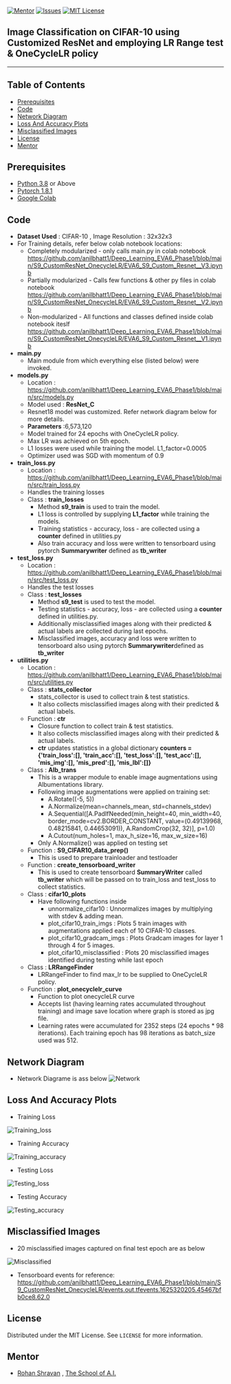 
<!-- PROJECT SHIELDS -->
<!--
*** I'm using markdown "reference style" links for readability.
*** Reference links are enclosed in brackets [ ] instead of parentheses ( ).
*** See the bottom of this document for the declaration of the reference variables
*** for contributors-url, forks-url, etc. This is an optional, concise syntax you may use.
*** https://www.markdownguide.org/basic-syntax/#reference-style-links
-->
[![Mentor][mentor-shield]][mentor-url]
[![Issues][issues-shield]][issues-url]
[![MIT License][license-shield]][license-url]

## Image Classification on CIFAR-10 using Customized ResNet and employing LR Range test & OneCycleLR policy
________

<!-- TABLE OF CONTENTS -->
## Table of Contents

* [Prerequisites](#prerequisites)
* [Code](#Code)
* [Network Diagram](#Network-Diagram)
* [Loss And Accuracy Plots](#Loss-And-Accuracy-Plots)
* [Misclassified Images](#Misclassified-Images)
* [License](#license)
* [Mentor](#mentor)

## Prerequisites

* [Python 3.8](https://www.python.org/downloads/) or Above
* [Pytorch 1.8.1](https://pytorch.org/)  
* [Google Colab](https://colab.research.google.com/)

<!-- Code -->
## Code
- **Dataset Used** : CIFAR-10 , Image Resolution : 32x32x3
- For Training details, refer below colab notebook locations:
    - Completely modularized - only calls main.py in colab notebook
https://github.com/anilbhatt1/Deep_Learning_EVA6_Phase1/blob/main/S9_CustomResNet_OnecycleLR/EVA6_S9_Custom_Resnet__V3.ipynb
    - Partially modularized  - Calls few functions & other py files in colab notebook
https://github.com/anilbhatt1/Deep_Learning_EVA6_Phase1/blob/main/S9_CustomResNet_OnecycleLR/EVA6_S9_Custom_Resnet__V2.ipynb
    - Non-modularized - All functions and classes defined inside colab notebook iteslf
https://github.com/anilbhatt1/Deep_Learning_EVA6_Phase1/blob/main/S9_CustomResNet_OnecycleLR/EVA6_S9_Custom_Resnet__V1.ipynb
- **main.py**
    - Main module from which everything else (listed below) were invoked.
- **models.py**    
	- Location : https://github.com/anilbhatt1/Deep_Learning_EVA6_Phase1/blob/main/src/models.py
	- Model used : **ResNet_C**
	- Resnet18 model was customized. Refer network diagram below for more details.
	- **Parameters** :6,573,120
	- Model trained for 24 epochs with OneCycleLR policy.
	- Max LR was achieved on 5th epoch.
    - L1 losses were used while training the model. L1_factor=0.0005
	- Optimizer used was SGD with momentum of 0.9
- **train_loss.py**
	- Location : https://github.com/anilbhatt1/Deep_Learning_EVA6_Phase1/blob/main/src/train_loss.py
	- Handles the training losses
	- Class : **train_losses**
		- Method **s9_train** is used to train the model.
		- L1 loss is controlled by supplying **L1_factor** while training the models.
		- Training statistics - accuracy, loss - are collected using a **counter** defined in utilities.py
		- Also train accuracy and loss were written to tensorboard using pytorch **Summarywriter** defined as **tb_writer** 
- **test_loss.py**
	- Location : https://github.com/anilbhatt1/Deep_Learning_EVA6_Phase1/blob/main/src/test_loss.py
	- Handles the test losses
	- Class : **test_losses**
		- Method **s9_test** is used to test the model.
		- Testing statistics - accuracy, loss - are collected using a **counter** defined in utilities.py. 
		- Additionally misclassified images along with their predicted & actual labels are collected during last epochs.
		- Misclassified images, accuracy and loss were written to tensorboard also using pytorch **Summarywriter**defined as **tb_writer**
- **utilities.py**
	- Location : https://github.com/anilbhatt1/Deep_Learning_EVA6_Phase1/blob/main/src/utilities.py
	- Class : **stats_collector**
		- stats_collector is used to collect train & test statistics.
		- It also collects misclassified images along with their predicted & actual labels.
	- Function : **ctr**
		- Closure function to collect train & test statistics.
		- It also collects misclassified images along with their predicted & actual labels.
        - **ctr** updates statistics in a global dictionary **counters = {'train_loss':[], 'train_acc':[], 'test_loss':[], 'test_acc':[], 'mis_img':[], 'mis_pred':[], 'mis_lbl':[]}**
    - Class : **Alb_trans**
        - This is a wrapper module to enable image augmentations using Albumentations library.    
        - Following image augmentations were applied on training set:
            - A.Rotate((-5, 5))
            - A.Normalize(mean=channels_mean, std=channels_stdev)
            - A.Sequential([A.PadIfNeeded(min_height=40, min_width=40, border_mode=cv2.BORDER_CONSTANT, value=(0.49139968, 0.48215841, 0.44653091)), A.RandomCrop(32, 32)], p=1.0)            
            - A.Cutout(num_holes=1, max_h_size=16, max_w_size=16)
        - Only A.Normalize() was applied on testing set
    - Function : **S9_CIFAR10_data_prep()**
        - This is used to prepare trainloader and testloader 
    - Function : **create_tensorboard_writer**
        - This is used to create tensorboard **SummaryWriter** called **tb_writer** which will be passed on to train_loss and test_loss to collect statistics.
    - Class : **cifar10_plots**
        - Have following functions inside
            - unnormalize_cifar10 : Unnormalizes images by multiplying with stdev & adding mean.
            - plot_cifar10_train_imgs : Plots 5 train images with augmentations applied each of 10 CIFAR-10 classes.
            - plot_cifar10_gradcam_imgs : Plots Gradcam images for layer 1 through 4 for 5 images.
            - plot_cifar10_misclassified : Plots 20 misclassified images identified during testing while last epoch
    - Class : **LRRangeFinder**
        - LRRangeFinder to find max_lr to be supplied to OneCycleLR policy.
    - Function : **plot_onecyclelr_curve**
        - Function to plot onecycleLR curve
        - Accepts list (having learning rates accumulated throughout training) and image save location where graph is stored as jpg file.
        - Learning rates were accumulated for 2352 steps (24 epochs * 98 iterations). Each training epoch has 98 iterations as batch_size used was 512.

<!-- Network-Diagram-->
## Network Diagram
- Network Diagrame is ass below
![Network]()

<!-- Loss-And-Accuracy-Plots -->
## Loss And Accuracy Plots
- Training Loss

![Training_loss](https://github.com/anilbhatt1/Deep_Learning_EVA6_Phase1/blob/main/S9_CustomResNet_OnecycleLR/Train_Loss_Tb.jpg)

- Training Accuracy

![Training_accuracy](https://github.com/anilbhatt1/Deep_Learning_EVA6_Phase1/blob/main/S9_CustomResNet_OnecycleLR/Train_Accuracy_Tb.jpg)

- Testing Loss

![Testing_loss](https://github.com/anilbhatt1/Deep_Learning_EVA6_Phase1/blob/main/S9_CustomResNet_OnecycleLR/Test_Loss_Tb.jpg)

- Testing Accuracy

![Testing_accuracy](https://github.com/anilbhatt1/Deep_Learning_EVA6_Phase1/blob/main/S9_CustomResNet_OnecycleLR/Test_Accuracy_Tb.jpg)

<!-- Misclassified-Images -->
## Misclassified Images
- 20 misclassified images captured on final test epoch are as below

![Misclassified](https://github.com/anilbhatt1/Deep_Learning_EVA6_Phase1/blob/main/S9_CustomResNet_OnecycleLR/Test_Misclass_Imgs.jpg)

- Tensorboard events for reference:
https://github.com/anilbhatt1/Deep_Learning_EVA6_Phase1/blob/main/S9_CustomResNet_OnecycleLR/events.out.tfevents.1625320205.45467bfb0ce8.62.0

<!-- LICENSE -->
## License

Distributed under the MIT License. See `LICENSE` for more information.

<!-- MENTOR -->
## Mentor

* [Rohan Shravan](https://www.linkedin.com/in/rohanshravan/) , [The School of A.I.](https://theschoolof.ai/)

<!-- MARKDOWN LINKS & IMAGES -->
<!-- https://www.markdownguide.org/basic-syntax/#reference-style-links -->
[mentor-shield]: https://img.shields.io/badge/Mentor-mentor-yellowgreen
[mentor-url]: https://www.linkedin.com/in/rohanshravan/
[forks-shield]: https://img.shields.io/github/forks/othneildrew/Best-README-Template.svg?style=flat-square
[forks-url]: https://github.com/othneildrew/Best-README-Template/network/members
[stars-shield]: https://img.shields.io/github/stars/othneildrew/Best-README-Template.svg?style=flat-square
[stars-url]: https://github.com/othneildrew/Best-README-Template/stargazers
[issues-shield]: https://img.shields.io/github/issues/othneildrew/Best-README-Template.svg?style=flat-square
[issues-url]: https://github.com/othneildrew/Best-README-Template/issues
[license-shield]: https://img.shields.io/github/license/othneildrew/Best-README-Template.svg?style=flat-square
[license-url]: https://github.com/anilbhatt1/Deep_Learning_EVA4_Phase2/blob/master/LICENSE.txt
[linkedin-shield]: https://img.shields.io/badge/-LinkedIn-black.svg?style=flat-square&logo=linkedin&colorB=555




